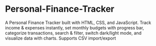 # Personal-Finance-Tracker
A Personal Finance Tracker built with HTML, CSS, and JavaScript. Track income &amp; expenses instantly, set monthly budgets with progress bar, categorize transactions, search &amp; filter, switch dark/light mode, and visualize data with charts. Supports CSV import/export

